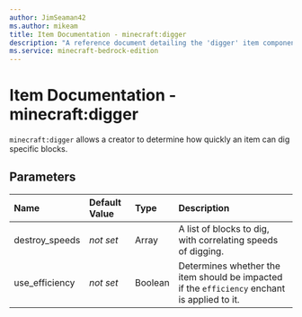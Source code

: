 ```yaml
---
author: JimSeaman42
ms.author: mikeam
title: Item Documentation - minecraft:digger
description: "A reference document detailing the 'digger' item component"
ms.service: minecraft-bedrock-edition
---
```


# Item Documentation - minecraft:digger

`minecraft:digger` allows a creator to determine how quickly an item can dig specific blocks.

## Parameters

|Name |Default Value  |Type  |Description  |
|:----------|:----------|:----------|:----------|
| destroy_speeds| *not set*| Array| A list of blocks to dig, with correlating speeds of digging.|
| use_efficiency| *not set*| Boolean| Determines whether the item should be impacted if the `efficiency` enchant is applied to it.|
